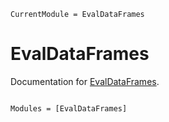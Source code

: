 ```@meta
CurrentModule = EvalDataFrames
```

# EvalDataFrames

Documentation for [EvalDataFrames](https://github.com/michikawa07/EvalDataFrames.jl).

```@index
```

```@autodocs
Modules = [EvalDataFrames]
```
